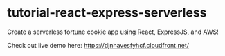 # tutorial-react-express-serverless
Create a serverless fortune cookie app using React, ExpressJS, and AWS!

Check out live demo here: https://djnhavesfyhcf.cloudfront.net/
